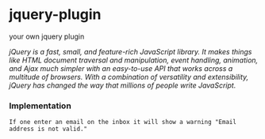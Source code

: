 # jquery-plugin
your own jquery plugin

_jQuery is a fast, small, and feature-rich JavaScript library. It makes things like HTML document traversal and manipulation, event handling, animation, and Ajax much simpler with an easy-to-use API that works across a multitude of browsers. With a combination of versatility and extensibility, jQuery has changed the way that millions of people write JavaScript._

### Implementation  
```
If one enter an email on the inbox it will show a warning "Email address is not valid."
```
